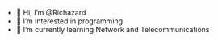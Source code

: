 - 👋 Hi, I’m @Richazard
- 👀 I’m interested in programming
- 🌱 I’m currently learning Network and Telecommunications

<!---
Richazard/Richazard is a ✨ special ✨ repository because its `README.md` (this file) appears on your GitHub profile.
You can click the Preview link to take a look at your changes.
--->
